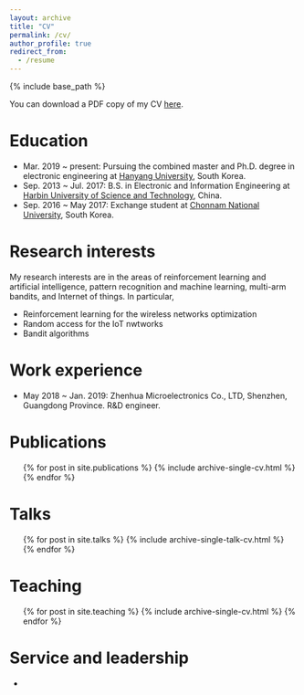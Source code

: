 ```yaml
---
layout: archive
title: "CV"
permalink: /cv/
author_profile: true
redirect_from:
  - /resume
---
```


{% include base_path %}

You can download a PDF copy of my CV [here](/files/pdf/ZHAOYU_CV.pdf).

Education
======
* Mar. 2019 ~ present: Pursuing the combined master and Ph.D. degree in electronic engineering at [Hanyang University](https://www.hanyang.ac.kr/), South Korea.
* Sep. 2013 ~ Jul. 2017: B.S. in Electronic and Information Engineering at [Harbin University of Science and Technology](http://www.hrbust.edu.cn/), China.
* Sep. 2016 ~ May 2017: Exchange student at [Chonnam National University](https://www.jnu.ac.kr/jnumain.aspx), South Korea.

Research interests
======
My research interests are in the areas of reinforcement learning and artificial intelligence, pattern recognition and machine learning, multi-arm bandits, and Internet of things. In particular,
* Reinforcement learning for the wireless networks optimization
* Random access for the IoT nwtworks
* Bandit algorithms

Work experience
======
* May 2018 ~ Jan. 2019: Zhenhua Microelectronics Co., LTD, Shenzhen, Guangdong Province. R&D engineer.
  

Publications
======
  <ul>{% for post in site.publications %}
    {% include archive-single-cv.html %}
  {% endfor %}</ul>
  
Talks
======
  <ul>{% for post in site.talks %}
    {% include archive-single-talk-cv.html %}
  {% endfor %}</ul>
  
Teaching
======
  <ul>{% for post in site.teaching %}
    {% include archive-single-cv.html %}
  {% endfor %}</ul>
  
Service and leadership
======
* 
